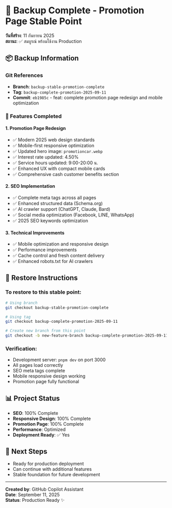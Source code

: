 # 🎯 Backup Complete - Promotion Page Stable Point

**วันที่สร้าง**: 11 กันยายน 2025  
**สถานะ**: ✅ สมบูรณ์ พร้อมใช้งาน Production

## 📦 Backup Information

### Git References
- **Branch**: `backup-stable-promotion-complete`
- **Tag**: `backup-complete-promotion-2025-09-11`
- **Commit**: `eb1985c` - feat: complete promotion page redesign and mobile optimization

### 🎨 Features Completed

#### 1. Promotion Page Redesign
- ✅ Modern 2025 web design standards
- ✅ Mobile-first responsive optimization
- ✅ Updated hero image: `promotioncar.webp`
- ✅ Interest rate updated: 4.50%
- ✅ Service hours updated: 9:00-20:00 น.
- ✅ Enhanced UX with compact mobile cards
- ✅ Comprehensive cash customer benefits section

#### 2. SEO Implementation
- ✅ Complete meta tags across all pages
- ✅ Enhanced structured data (Schema.org)
- ✅ AI crawler support (ChatGPT, Claude, Bard)
- ✅ Social media optimization (Facebook, LINE, WhatsApp)
- ✅ 2025 SEO keywords optimization

#### 3. Technical Improvements
- ✅ Mobile optimization and responsive design
- ✅ Performance improvements
- ✅ Cache control and fresh content delivery
- ✅ Enhanced robots.txt for AI crawlers

## 🔄 Restore Instructions

### To restore to this stable point:
```bash
# Using branch
git checkout backup-stable-promotion-complete

# Using tag
git checkout backup-complete-promotion-2025-09-11

# Create new branch from this point
git checkout -b new-feature-branch backup-complete-promotion-2025-09-11
```

### Verification:
- Development server: `pnpm dev` on port 3000
- All pages load correctly
- SEO meta tags complete
- Mobile responsive design working
- Promotion page fully functional

## 📊 Project Status
- **SEO**: 100% Complete
- **Responsive Design**: 100% Complete  
- **Promotion Page**: 100% Complete
- **Performance**: Optimized
- **Deployment Ready**: ✅ Yes

## 🚀 Next Steps
- Ready for production deployment
- Can continue with additional features
- Stable foundation for future development

---
**Created by**: GitHub Copilot Assistant  
**Date**: September 11, 2025  
**Status**: Production Ready ✨
